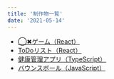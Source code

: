 ```yaml
---
title: '制作物一覧'
date: '2021-05-14'
---
```


- [◯✖︎ゲーム（React）](/ticTacToe/public/index)
-	[ToDoリスト（React）](/ToDo/build/index.html)
-	[健康管理アプリ（TypeScript）](/foodApp/index.html)
- [バウンスボール（JavaScript）](/bounceBall/bounceBall.html)


